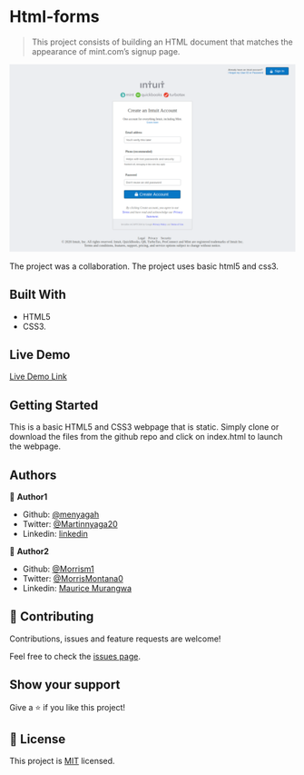 # Html-forms

> This project consists of building an HTML document that matches the appearance of mint.com’s signup page.

![screenshot](img/read-me.png)

The project was a collaboration. The project uses basic html5 and css3.

## Built With

- HTML5
- CSS3.

## Live Demo

[Live Demo Link](https://morrism1.github.io/Html-forms/)

## Getting Started

This is a basic HTML5 and CSS3 webpage that is static. Simply clone or download the files from the github repo and click on index.html to launch the webpage.

## Authors

👤 **Author1**

- Github: [@menyagah](https://github.com/menyagah)
- Twitter: [@Martinnyaga20](https://twitter.com/Martinnyaga20)
- Linkedin: [linkedin](https://linkedin.com/linkedinhandle)

👤 **Author2**

- Github: [@Morrism1](https://github.com/Morrism1)
- Twitter: [@MorrisMontana0](https://twitter.com/MorrisMontana0)
- Linkedin: [Maurice Murangwa](https://www.linkedin.com/in/murangwa-maurice-769549140/)

## 🤝 Contributing

Contributions, issues and feature requests are welcome!

Feel free to check the [issues page](issues/).

## Show your support

Give a ⭐️ if you like this project!

## 📝 License

This project is [MIT](lic.url) licensed.
